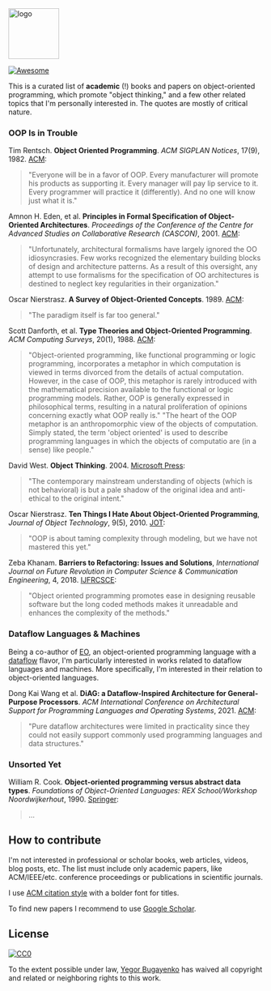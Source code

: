 <img alt="logo" src="https://www.objectionary.com/cactus.svg" height="100px" />

[![Awesome](https://cdn.rawgit.com/sindresorhus/awesome/d7305f38d29fed78fa85652e3a63e154dd8e8829/media/badge.svg)](https://github.com/sindresorhus/awesome)

This is a curated list of **academic** (!) books and papers on
object-oriented programming, which promote "object thinking," and a few
other related topics that I'm personally interested in. The quotes
are mostly of critical nature.

### OOP Is in Trouble

Tim Rentsch.
**Object Oriented Programming**.
_ACM SIGPLAN Notices_, 17(9), 1982.
[ACM](https://dl.acm.org/doi/pdf/10.1145/947955.947961):
> "Everyone will be in a favor of OOP. Every manufacturer will promote his products as supporting it. Every manager will pay lip service to it. Every programmer will practice it (differently). And no one will know just what it is."

Amnon H. Eden, et al.
**Principles in Formal Specification of Object-Oriented Architectures**.
_Proceedings of the Conference of the Centre for Advanced Studies on Collaborative Research (CASCON)_, 2001.
[ACM](https://dl.acm.org/doi/10.5555/782096.782099):
> "Unfortunately, architectural formalisms have largely ignored the OO idiosyncrasies. Few works recognized the elementary building blocks of design and architecture patterns. As a result of this oversight, any attempt to use formalisms for the specification of OO architectures is destined to neglect key regularities in their organization."

Oscar Nierstrasz.
**A Survey of Object-Oriented Concepts**.
1989.
[ACM](https://dl.acm.org/doi/10.1145/63320.66468):
> "The paradigm itself is far too general."

Scott Danforth, et al.
**Type Theories and Object-Oriented Programming**.
_ACM Computing Surveys_, 20(1), 1988.
[ACM](https://dl.acm.org/doi/abs/10.1145/62058.62060):
> "Object-oriented programming, like functional programming or logic programming, incorporates a metaphor in which computation is viewed in terms divorced from the details of actual computation. However, in the case of OOP, this metaphor is rarely introduced with the mathematical precision available to the functional or logic programming models. Rather, OOP is generally expressed in philosophical terms, resulting in a natural proliferation of opinions concerning exactly what OOP really is."
>"The heart of the OOP metaphor is an anthropomorphic view of the objects of computation. Simply stated, the term 'object oriented' is used to describe programming languages in which the objects of computatio are (in a sense) like people."

David West.
**Object Thinking**.
2004.
[Microsoft Press](https://www.microsoftpressstore.com/store/object-thinking-9780735691308):
> "The contemporary mainstream understanding of objects (which is not behavioral) is but a pale shadow of the original idea and anti-ethical to the original intent."

Oscar Nierstrasz.
**Ten Things I Hate About Object-Oriented Programming**,
_Journal of Object Technology_, 9(5), 2010.
[JOT](https://blog.jot.fm/2010/08/26/ten-things-i-hate-about-object-oriented-programming/comment-page-2/):
> "OOP is about taming complexity through modeling, but we have not mastered this yet."

Zeba Khanam.
**Barriers to Refactoring: Issues and Solutions**,
_International Journal on Future Revolution in Computer Science \& Communication Engineering_, 4, 2018.
[IJFRCSCE](https://www.ijfrcsce.org/index.php/ijfrcsce/article/view/1202):
> "Object oriented programming promotes ease in designing reusable software but the long coded methods makes it unreadable and enhances the complexity of the methods."

### Dataflow Languages & Machines

Being a co-author of [EO](https://www.eolang.org),
an object-oriented programming language with a [dataflow](https://en.wikipedia.org/wiki/Dataflow_programming)
flavor, I'm particularly interested in works related to dataflow languages and machines. More
specifically, I'm interested in their relation to object-oriented languages.

Dong Kai Wang et al.
**DiAG: a Dataflow-Inspired Architecture for General-Purpose Processors**.
_ACM International Conference on Architectural Support for Programming Languages and Operating Systems_, 2021.
[ACM](https://dl.acm.org/doi/abs/10.1145/3445814.3446703):
> "Pure dataflow architectures were limited in practicality since they could not easily support commonly used programming languages and data structures."

### Unsorted Yet

William R. Cook.
**Object-oriented programming versus abstract data types**.
_Foundations of Object-Oriented Languages: REX School/Workshop Noordwijkerhout_, 1990.
[Springer](https://link.springer.com/chapter/10.1007/BFb0019443):
> ...

## How to contribute

I'm not interested in professional or scholar
books, web articles, videos, blog posts, etc. The list must include
only academic papers, like ACM/IEEE/etc. conference proceedings or
publications in scientific journals.

I use [ACM citation style](http://www.acm.org/publications/authors/reference-formatting) with a bolder font for titles.

To find new papers I recommend to use
[Google Scholar](https://scholar.google.com.ua/schhp).

## License

[![CC0](https://i.creativecommons.org/p/zero/1.0/88x31.png)](https://creativecommons.org/publicdomain/zero/1.0/)

To the extent possible under law, [Yegor Bugayenko](https://www.yegor256.com)
has waived all copyright and related or neighboring rights to this work.
